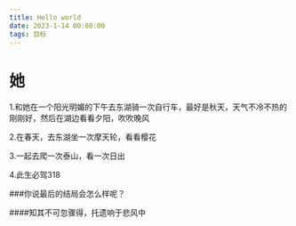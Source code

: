 ```yaml
---
title: Hello world
date: 2023-1-14 00:00:00
tags: 目标
---
```


# 她

1.和她在一个阳光明媚的下午去东湖骑一次自行车，最好是秋天，天气不冷不热的刚刚好，然后在湖边看看夕阳，吹吹晚风

2.在春天，去东湖坐一次摩天轮，看看樱花

3.一起去爬一次泰山，看一次日出

4.此生必驾318





###你说最后的结局会怎么样呢？

####知其不可忽骤得，托遗响于悲风中
